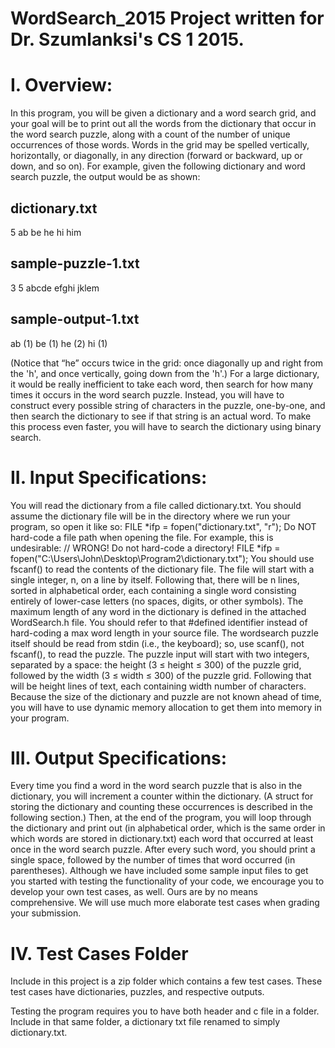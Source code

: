 # WordSearch_2015 Project written for Dr. Szumlanksi's CS 1 2015. 

I. Overview:
=========

In this program, you will be given a dictionary and a word search grid, and your goal will be to print
out all the words from the dictionary that occur in the word search puzzle, along with a count of the
number of unique occurrences of those words. Words in the grid may be spelled vertically, horizontally,
or diagonally, in any direction (forward or backward, up or down, and so on). For example, given the
following dictionary and word search puzzle, the output would be as shown:

dictionary.txt
-------------
5
ab
be
he
hi
him

sample-puzzle-1.txt
-------------
3 5
abcde
efghi
jklem

sample-output-1.txt
-------------
ab (1)
be (1)
he (2)
hi (1)


(Notice that “he” occurs twice in the grid: once diagonally up and right from the 'h', and once vertically,
going down from the 'h'.)
For a large dictionary, it would be really inefficient to take each word, then search for how many times
it occurs in the word search puzzle. Instead, you will have to construct every possible string of
characters in the puzzle, one-by-one, and then search the dictionary to see if that string is an actual
word. To make this process even faster, you will have to search the dictionary using binary search.


II. Input Specifications:
=====================
You will read the dictionary from a file called dictionary.txt. You should assume the dictionary file
will be in the directory where we run your program, so open it like so:
FILE *ifp = fopen("dictionary.txt", "r");
Do NOT hard-code a file path when opening the file. For example, this is undesirable:
// WRONG! Do not hard-code a directory!
FILE *ifp = fopen("C:\Users\John\Desktop\Program2\dictionary.txt");
You should use fscanf() to read the contents of the dictionary file. The file will start with a single
integer, n, on a line by itself. Following that, there will be n lines, sorted in alphabetical order, each
containing a single word consisting entirely of lower-case letters (no spaces, digits, or other symbols).
The maximum length of any word in the dictionary is defined in the attached WordSearch.h file. You
should refer to that #defined identifier instead of hard-coding a max word length in your source file.
The wordsearch puzzle itself should be read from stdin (i.e., the keyboard); so, use scanf(), not
fscanf(), to read the puzzle. The puzzle input will start with two integers, separated by a space: the
height (3 ≤ height ≤ 300) of the puzzle grid, followed by the width (3 ≤ width ≤ 300) of the puzzle grid.
Following that will be height lines of text, each containing width number of characters.
Because the size of the dictionary and puzzle are not known ahead of time, you will have to use
dynamic memory allocation to get them into memory in your program.


III. Output Specifications:
======================
Every time you find a word in the word search puzzle that is also in the dictionary, you will increment a
counter within the dictionary. (A struct for storing the dictionary and counting these occurrences is
described in the following section.) Then, at the end of the program, you will loop through the
dictionary and print out (in alphabetical order, which is the same order in which words are stored in
dictionary.txt) each word that occurred at least once in the word search puzzle. After every such word,
you should print a single space, followed by the number of times that word occurred (in parentheses).
Although we have included some sample input files to get you started with testing the functionality of
your code, we encourage you to develop your own test cases, as well. Ours are by no means
comprehensive. We will use much more elaborate test cases when grading your submission.

IV. Test Cases Folder
====================
Include in this project is a zip folder which contains a few test cases. These test cases have dictionaries, puzzles, and respective outputs.

Testing the program requires you to have both header and c file in a folder. Include in that same folder, a dictionary txt file renamed to simply dictionary.txt.
